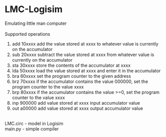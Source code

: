 # LMC-Logisim
Emulating little man computer 
<br/>
<br/>Supported operations
<ol>
<li>add 10xxxx add the value stored at xxxx to whatever value is currently on the accumulator</li>
<li>sub 20xxxx subtract the value stored at xxxx from whatever value is currently on the accumulator</li>
<li>sta 30xxxx store the contents of the accumulator at xxxx</li>
<li>lda 50xxxx load the value stored at xxxx and enter it in the accumulator</li>
<li>bra 60xxxx set the program counter to the given address</li>
<li>brz 70xxxx if the accumulator contains the value 000000, set the program counter to the value xxxx</li>
<li>brp 80xxxx if the accumulator contains the value >=0, set the program counter to the value xxxx</li>
<li>inp 900000 add value stored at xxxx input accumulator value</li>
<li>out a00000 add value stored at xxxx output accumulator value</li>
</ol>
<br/>
LMC.circ - model in Logisim 
<br/>
main.py - simple compiler
